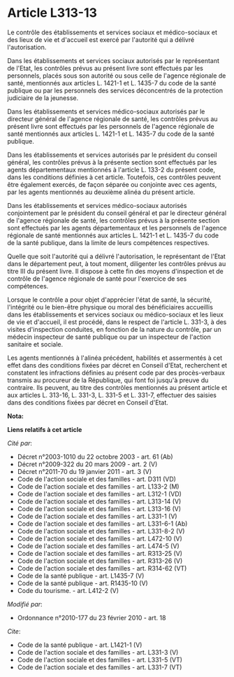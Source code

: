 # Article L313-13

Le contrôle des établissements et services sociaux et médico-sociaux et des lieux de vie et d'accueil est exercé par
l'autorité qui a délivré l'autorisation. 

Dans les établissements et services sociaux autorisés par le représentant de l'Etat, les contrôles prévus au présent livre
sont effectués par les personnels, placés sous son autorité ou sous celle de l'agence régionale de santé, mentionnés aux
articles L. 1421-1 et L. 1435-7 du code de la santé publique ou par les personnels des services déconcentrés de la protection
judiciaire de la jeunesse. 

Dans les établissements et services médico-sociaux autorisés par le directeur général de l'agence régionale de santé, les
contrôles prévus au présent livre sont effectués par les personnels de l'agence régionale de santé mentionnés aux articles L.
1421-1 et L. 1435-7 du code de la santé publique. 

Dans les établissements et services autorisés par le président du conseil général, les contrôles prévus à la présente section
sont effectués par les agents départementaux mentionnés à l'article L. 133-2 du présent code, dans les conditions définies à
cet article. Toutefois, ces contrôles peuvent être également exercés, de façon séparée ou conjointe avec ces agents, par les
agents mentionnés au deuxième alinéa du présent article. 

Dans les établissements et services médico-sociaux autorisés conjointement par le président du conseil général et par le
directeur général de l'agence régionale de santé, les contrôles prévus à la présente section sont effectués par les agents
départementaux et les personnels de l'agence régionale de santé mentionnés aux articles L. 1421-1 et L. 1435-7 du code de la
santé publique, dans la limite de leurs compétences respectives. 

Quelle que soit l'autorité qui a délivré l'autorisation, le représentant de l'Etat dans le département peut, à tout moment,
diligenter les contrôles prévus au titre III du présent livre. Il dispose à cette fin des moyens d'inspection et de contrôle
de l'agence régionale de santé pour l'exercice de ses compétences. 

Lorsque le contrôle a pour objet d'apprécier l'état de santé, la sécurité, l'intégrité ou le bien-être physique ou moral des
bénéficiaires accueillis dans les établissements et services sociaux ou médico-sociaux et les lieux de vie et d'accueil, il
est procédé, dans le respect de l'article L. 331-3, à des visites d'inspection conduites, en fonction de la nature du
contrôle, par un médecin inspecteur de santé publique ou par un inspecteur de l'action sanitaire et sociale. 

Les agents mentionnés à l'alinéa précédent, habilités et assermentés à cet effet dans des conditions fixées par décret en
Conseil d'Etat, recherchent et constatent les infractions définies au présent code par des procès-verbaux transmis au
procureur de la République, qui font foi jusqu'à preuve du contraire. Ils peuvent, au titre des contrôles mentionnés au
présent article et aux articles L. 313-16, L. 331-3, L. 331-5 et L. 331-7, effectuer des saisies dans des conditions fixées
par décret en Conseil d'Etat.

**Nota:**



**Liens relatifs à cet article**

_Cité par_:

  - Décret n°2003-1010 du 22 octobre 2003 - art. 61 (Ab)
  - Décret n°2009-322 du 20 mars 2009 - art. 2 (V)
  - Décret n°2011-70 du 19 janvier 2011 - art. 3 (V)
  - Code de l'action sociale et des familles - art. D311 (VD)
  - Code de l'action sociale et des familles - art. L133-2 (M)
  - Code de l'action sociale et des familles - art. L312-1 (VD)
  - Code de l'action sociale et des familles - art. L313-14 (V)
  - Code de l'action sociale et des familles - art. L313-16 (V)
  - Code de l'action sociale et des familles - art. L331-1 (V)
  - Code de l'action sociale et des familles - art. L331-6-1 (Ab)
  - Code de l'action sociale et des familles - art. L331-8-2 (V)
  - Code de l'action sociale et des familles - art. L472-10 (V)
  - Code de l'action sociale et des familles - art. L474-5 (V)
  - Code de l'action sociale et des familles - art. R313-25 (V)
  - Code de l'action sociale et des familles - art. R313-26 (V)
  - Code de l'action sociale et des familles - art. R314-62 (VT)
  - Code de la santé publique - art. L1435-7 (V)
  - Code de la santé publique - art. R1435-10 (V)
  - Code du tourisme. - art. L412-2 (V)

_Modifié par_:

  - Ordonnance n°2010-177 du 23 février 2010 - art. 18

_Cite_:

  - Code de la santé publique - art. L1421-1 (V)
  - Code de l'action sociale et des familles - art. L331-3 (V)
  - Code de l'action sociale et des familles - art. L331-5 (VT)
  - Code de l'action sociale et des familles - art. L331-7 (VT)
